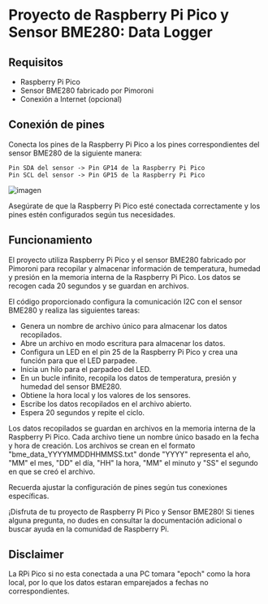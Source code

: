 # Proyecto de Raspberry Pi Pico y Sensor BME280: Data Logger
## Requisitos

* Raspberry Pi Pico
* Sensor BME280 fabricado por Pimoroni
* Conexión a Internet (opcional)

## Conexión de pines

Conecta los pines de la Raspberry Pi Pico a los pines correspondientes del sensor BME280 de la siguiente manera:

    Pin SDA del sensor -> Pin GP14 de la Raspberry Pi Pico
    Pin SCL del sensor -> Pin GP15 de la Raspberry Pi Pico

![imagen](https://github.com/FacialatA/PicoDataLogger/assets/92767544/e2a02bd6-3e35-4fe6-bc84-bf2f59aeae7a)


Asegúrate de que la Raspberry Pi Pico esté conectada correctamente y los pines estén configurados según tus necesidades.


## Funcionamiento

El proyecto utiliza Raspberry Pi Pico y el sensor BME280 fabricado por Pimoroni para recopilar y almacenar información de temperatura, humedad y presión en la memoria interna de la Raspberry Pi Pico. Los datos se recogen cada 20 segundos y se guardan en archivos.

El código proporcionado configura la comunicación I2C con el sensor BME280 y realiza las siguientes tareas:

*    Genera un nombre de archivo único para almacenar los datos recopilados.
*    Abre un archivo en modo escritura para almacenar los datos.
*    Configura un LED en el pin 25 de la Raspberry Pi Pico y crea una función para que el LED parpadee.
*    Inicia un hilo para el parpadeo del LED.
*    En un bucle infinito, recopila los datos de temperatura, presión y humedad del sensor BME280.
*    Obtiene la hora local y los valores de los sensores.
*    Escribe los datos recopilados en el archivo abierto.
*    Espera 20 segundos y repite el ciclo.

Los datos recopilados se guardan en archivos en la memoria interna de la Raspberry Pi Pico. Cada archivo tiene un nombre único basado en la fecha y hora de creación. Los archivos se crean en el formato "bme_data_YYYYMMDDHHMMSS.txt" donde "YYYY" representa el año, "MM" el mes, "DD" el día, "HH" la hora, "MM" el minuto y "SS" el segundo en que se creó el archivo.

Recuerda ajustar la configuración de pines según tus conexiones específicas.

¡Disfruta de tu proyecto de Raspberry Pi Pico y Sensor BME280! Si tienes alguna pregunta, no dudes en consultar la documentación adicional o buscar ayuda en la comunidad de Raspberry Pi.

## Disclaimer

La RPi Pico si no esta conectada a una PC tomara "epoch" como la hora local, por lo que los datos estaran emparejados a fechas no correspondientes.
